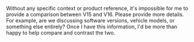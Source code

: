 Without any specific context or product reference, it's impossible for me to provide a comparison between V15 and V16. Please provide more details. For example, are we discussing software versions, vehicle models, or something else entirely? Once I have this information, I'd be more than happy to help compare and contrast the two.